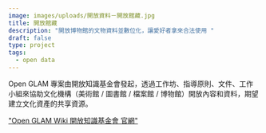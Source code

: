 ```yaml
---
image: images/uploads/開放資料－開放館藏.jpg
title: 開放館藏
description: "開放博物館的文物資料並數位化，讓愛好者拿來合法使用 "
draft: false
type: project
tags:
  - open data
---
```

Open GLAM 專案由開放知識基金會發起，透過工作坊、指導原則、文件、工作小組來協助文化機構（美術館 / 圖書館 / 檔案館 / 博物館）開放內容和資料，期望建立文化資產的共享資源。

["Open GLAM Wiki
](https://outreach.wikimedia.org/wiki/GLAM/Get_started/zh)[開放知識基金會 官網"](https://okfn.org/)